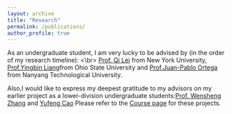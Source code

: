 ```yaml
---
layout: archive
title: "Research"
permalink: /publications/
author_profile: true
---
```

As an undergraduate student, I am very lucky to be advised by (in the order of my research timeline): <\br>
[Prof. Qi Lei](https://cecilialeiqi.github.io/) from New York University, [Prof.Yingbin Liang](https://sites.google.com/view/yingbinliang/home)from Ohio State University and [Prof.Juan-Pablo Ortega](https://juan-pablo-ortega.com/) from Nanyang Technological University.

Also,I would like to express my deepest gratitude to my advisors on my earlier project as a lower-division undergraduate students:[Prof. Wensheng Zhang](https://icmsec.cc.ac.cn/article/5/33.html?zc=36) and [Yufeng Cao](https://www.acem.sjtu.edu.cn/en/faculty/caoyufeng.html)
Please refer to the [Course page](https://li-yunai.github.io//portfolio/) for these projects.
